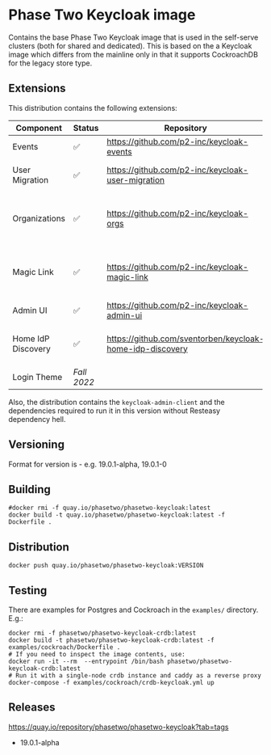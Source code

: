 # Phase Two Keycloak image

Contains the base Phase Two Keycloak image that is used in the self-serve clusters (both for shared and dedicated). This is based on the a Keycloak image which differs from the mainline only in that it supports CockroachDB for the legacy store type.

## Extensions

This distribution contains the following extensions:

| Component | Status | Repository | Description |
| --- | --- | --- | --- |
| Events | :white_check_mark: | https://github.com/p2-inc/keycloak-events | All event listener implementations. |
| User Migration | :white_check_mark: | https://github.com/p2-inc/keycloak-user-migration | User migration storage provider and API client. |
| Organizations | :white_check_mark: | https://github.com/p2-inc/keycloak-orgs | Organizations multi-tenant entities, resources and APIs. |
| Magic Link | :white_check_mark: | https://github.com/p2-inc/keycloak-magic-link | Magic Link Authentication. Created with an Authenticator or Resource. |
| Admin UI | :white_check_mark: | https://github.com/p2-inc/keycloak-admin-ui | Admin UI customizations. |
| Home IdP Discovery | :white_check_mark: | https://github.com/sventorben/keycloak-home-idp-discovery | Discover home identity provider or realm by email domain. |
| Login Theme | *Fall 2022* | | Customizable login theme. |

Also, the distribution contains the `keycloak-admin-client` and the dependencies required to run it in this version without Resteasy dependency hell.

## Versioning

Format for version is <keycloak-version>-<phasetwo-minor-version> e.g. 19.0.1-alpha, 19.0.1-0

## Building

```
#docker rmi -f quay.io/phasetwo/phasetwo-keycloak:latest
docker build -t quay.io/phasetwo/phasetwo-keycloak:latest -f Dockerfile .
```

## Distribution

```
docker push quay.io/phasetwo/phasetwo-keycloak:VERSION
```

## Testing

There are examples for Postgres and Cockroach in the `examples/` directory. E.g.:

```
docker rmi -f phasetwo/phasetwo-keycloak-crdb:latest
docker build -t phasetwo/phasetwo-keycloak-crdb:latest -f examples/cockroach/Dockerfile .
# If you need to inspect the image contents, use:
docker run -it --rm  --entrypoint /bin/bash phasetwo/phasetwo-keycloak-crdb:latest
# Run it with a single-node crdb instance and caddy as a reverse proxy
docker-compose -f examples/cockroach/crdb-keycloak.yml up
```

## Releases

https://quay.io/repository/phasetwo/phasetwo-keycloak?tab=tags

- 19.0.1-alpha
